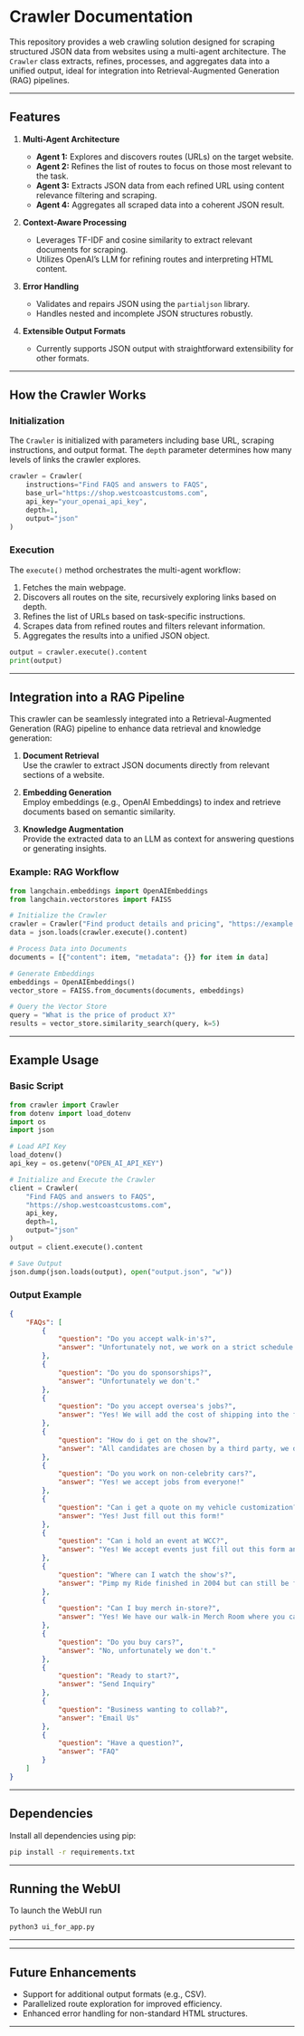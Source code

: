 # Crawler Documentation

This repository provides a web crawling solution designed for scraping structured JSON data from websites using a multi-agent architecture. The `Crawler` class extracts, refines, processes, and aggregates data into a unified output, ideal for integration into Retrieval-Augmented Generation (RAG) pipelines.

---

## Features

1. **Multi-Agent Architecture**  
   - **Agent 1:** Explores and discovers routes (URLs) on the target website.  
   - **Agent 2:** Refines the list of routes to focus on those most relevant to the task.  
   - **Agent 3:** Extracts JSON data from each refined URL using content relevance filtering and scraping.  
   - **Agent 4:** Aggregates all scraped data into a coherent JSON result.

2. **Context-Aware Processing**  
   - Leverages TF-IDF and cosine similarity to extract relevant documents for scraping.  
   - Utilizes OpenAI’s LLM for refining routes and interpreting HTML content.  

3. **Error Handling**  
   - Validates and repairs JSON using the `partialjson` library.  
   - Handles nested and incomplete JSON structures robustly.

4. **Extensible Output Formats**  
   - Currently supports JSON output with straightforward extensibility for other formats.

---

## How the Crawler Works

### Initialization
The `Crawler` is initialized with parameters including base URL, scraping instructions, and output format. The `depth` parameter determines how many levels of links the crawler explores.

```python
crawler = Crawler(
    instructions="Find FAQS and answers to FAQS",
    base_url="https://shop.westcoastcustoms.com",
    api_key="your_openai_api_key",
    depth=1,
    output="json"
)
```

### Execution
The `execute()` method orchestrates the multi-agent workflow:
1. Fetches the main webpage.
2. Discovers all routes on the site, recursively exploring links based on depth.
3. Refines the list of URLs based on task-specific instructions.
4. Scrapes data from refined routes and filters relevant information.
5. Aggregates the results into a unified JSON object.

```python
output = crawler.execute().content
print(output)
```

---

## Integration into a RAG Pipeline

This crawler can be seamlessly integrated into a Retrieval-Augmented Generation (RAG) pipeline to enhance data retrieval and knowledge generation:

1. **Document Retrieval**  
   Use the crawler to extract JSON documents directly from relevant sections of a website.

2. **Embedding Generation**  
   Employ embeddings (e.g., OpenAI Embeddings) to index and retrieve documents based on semantic similarity.

3. **Knowledge Augmentation**  
   Provide the extracted data to an LLM as context for answering questions or generating insights.

### Example: RAG Workflow

```python
from langchain.embeddings import OpenAIEmbeddings
from langchain.vectorstores import FAISS

# Initialize the Crawler
crawler = Crawler("Find product details and pricing", "https://example.com", api_key, depth=2, output="json")
data = json.loads(crawler.execute().content)

# Process Data into Documents
documents = [{"content": item, "metadata": {}} for item in data]

# Generate Embeddings
embeddings = OpenAIEmbeddings()
vector_store = FAISS.from_documents(documents, embeddings)

# Query the Vector Store
query = "What is the price of product X?"
results = vector_store.similarity_search(query, k=5)
```

---

## Example Usage

### Basic Script

```python
from crawler import Crawler
from dotenv import load_dotenv
import os
import json

# Load API Key
load_dotenv()
api_key = os.getenv("OPEN_AI_API_KEY")

# Initialize and Execute the Crawler
client = Crawler(
    "Find FAQS and answers to FAQS",
    "https://shop.westcoastcustoms.com",
    api_key,
    depth=1,
    output="json"
)
output = client.execute().content

# Save Output
json.dump(json.loads(output), open("output.json", "w"))
```

### Output Example

```json
{
    "FAQs": [
        {
            "question": "Do you accept walk-in's?",
            "answer": "Unfortunately not, we work on a strict schedule on things that are planned months in advance, we advise you to fill out an inquiry form if you're looking to get something done with us and we will call you back if we think its something we can take on!"
        },
        {
            "question": "Do you do sponsorships?",
            "answer": "Unfortunately we don't."
        },
        {
            "question": "Do you accept oversea's jobs?",
            "answer": "Yes! We will add the cost of shipping into the final price."
        },
        {
            "question": "How do i get on the show?",
            "answer": "All candidates are chosen by a third party, we don't have a say on who gets chosen."
        },
        {
            "question": "Do you work on non-celebrity cars?",
            "answer": "Yes! we accept jobs from everyone!"
        },
        {
            "question": "Can i get a quote on my vehicle customization?",
            "answer": "Yes! Just fill out this form!"
        },
        {
            "question": "Can i hold an event at WCC?",
            "answer": "Yes! We accept events just fill out this form and we will get back to you!"
        },
        {
            "question": "Where can I watch the show's?",
            "answer": "Pimp my Ride finished in 2004 but can still be found on Amazon Prime Video! Inside West Coast Customs can be watched on Netflix! Our new show Pimped Out can be watched on our YouTube Channel!"
        },
        {
            "question": "Can I buy merch in-store?",
            "answer": "Yes! We have our walk-in Merch Room where you can buy in-store 2101 W. Empire Ave Burbank CA, 91504. OR place a pickup order from our website!"
        },
        {
            "question": "Do you buy cars?",
            "answer": "No, unfortunately we don't."
        },
        {
            "question": "Ready to start?",
            "answer": "Send Inquiry"
        },
        {
            "question": "Business wanting to collab?",
            "answer": "Email Us"
        },
        {
            "question": "Have a question?",
            "answer": "FAQ"
        }
    ]
}
```

---

## Dependencies


Install all dependencies using pip:

```bash
pip install -r requirements.txt
```

---
## Running the WebUI

To launch the WebUI run
```bash
python3 ui_for_app.py
```

---
---

## Future Enhancements

- Support for additional output formats (e.g., CSV).  
- Parallelized route exploration for improved efficiency.  
- Enhanced error handling for non-standard HTML structures.  

---
